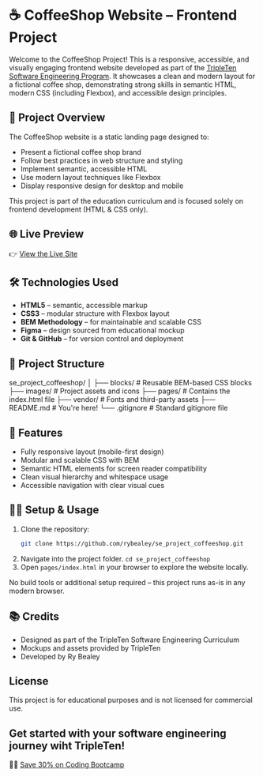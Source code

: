 # ☕ CoffeeShop Website – Frontend Project

Welcome to the CoffeeShop Project! This is a responsive, accessible, and visually engaging frontend website developed as part of the [TripleTen Software Engineering Program](https://tripleten.com/). It showcases a clean and modern layout for a fictional coffee shop, demonstrating strong skills in semantic HTML, modern CSS (including Flexbox), and accessible design principles.

## 🚀 Project Overview

The CoffeeShop website is a static landing page designed to:

- Present a fictional coffee shop brand
- Follow best practices in web structure and styling
- Implement semantic, accessible HTML
- Use modern layout techniques like Flexbox
- Display responsive design for desktop and mobile

This project is part of the education curriculum and is focused solely on frontend development (HTML & CSS only).

## 🌐 Live Preview

👉 [View the Live Site](https://rybealey.github.io/se_project_coffeeshop/)

## 🛠️ Technologies Used

- **HTML5** – semantic, accessible markup  
- **CSS3** – modular structure with Flexbox layout  
- **BEM Methodology** – for maintainable and scalable CSS  
- **Figma** – design sourced from educational mockup  
- **Git & GitHub** – for version control and deployment  

## 📁 Project Structure

se_project_coffeeshop/
│
├── blocks/ # Reusable BEM-based CSS blocks
├── images/ # Project assets and icons
├── pages/ # Contains the index.html file
├── vendor/ # Fonts and third-party assets
├── README.md # You're here!
└── .gitignore # Standard gitignore file


## 📸 Features

- Fully responsive layout (mobile-first design)  
- Modular and scalable CSS with BEM  
- Semantic HTML elements for screen reader compatibility  
- Clean visual hierarchy and whitespace usage  
- Accessible navigation with clear visual cues  

## 🧑‍💻 Setup & Usage

1. Clone the repository:
   ```bash
   git clone https://github.com/rybealey/se_project_coffeeshop.git
2. Navigate into the project folder.
```cd se_project_coffeeshop```
3. Open ```pages/index.html``` in your browser to explore the website locally.

No build tools or additional setup required – this project runs as-is in any modern browser.

## 📚 Credits
- Designed as part of the TripleTen Software Engineering Curriculum
- Mockups and assets provided by TripleTen
- Developed by Ry Bealey

## License
This project is for educational purposes and is not licensed for commercial use.

## Get started with your software engineering journey wiht TripleTen!
🧑‍💻 [Save 30% on Coding Bootcamp](https://referral.tripleten.com/u5voPVlC)
